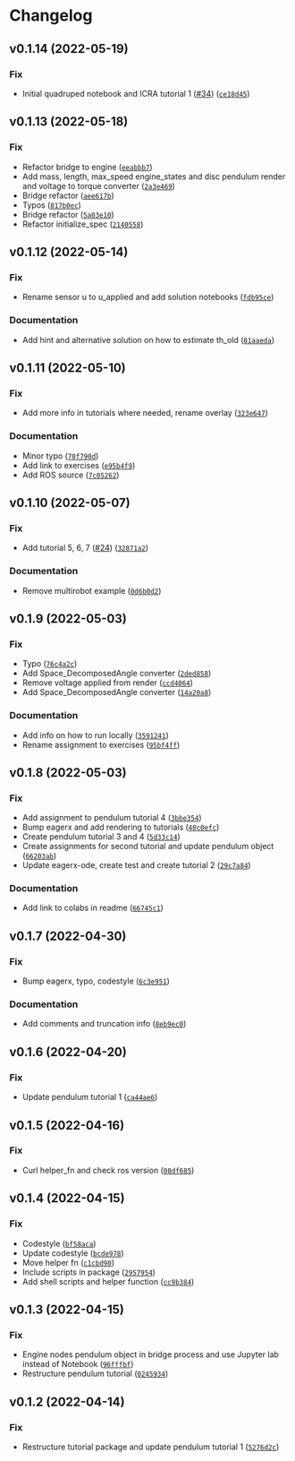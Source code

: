 # Changelog

<!--next-version-placeholder-->

## v0.1.14 (2022-05-19)
### Fix
* Initial quadruped notebook and ICRA tutorial 1 ([#34](https://github.com/eager-dev/eagerx_tutorials/issues/34)) ([`ce18d45`](https://github.com/eager-dev/eagerx_tutorials/commit/ce18d457b86353ded874f55ba0e1f28af8a16d65))

## v0.1.13 (2022-05-18)
### Fix
* Refactor bridge to engine ([`eeabbb7`](https://github.com/eager-dev/eagerx_tutorials/commit/eeabbb726021f4fa4ab8b1912dae99bdbe98fe7f))
* Add mass, length, max_speed engine_states and disc pendulum render and voltage to torque converter ([`2a3e469`](https://github.com/eager-dev/eagerx_tutorials/commit/2a3e469f9b1c88150e882fb7dcc04604b53c1aee))
* Bridge refactor ([`aee617b`](https://github.com/eager-dev/eagerx_tutorials/commit/aee617b09c0d603c3795a8845b103dea692db2d9))
* Typos ([`817b0ec`](https://github.com/eager-dev/eagerx_tutorials/commit/817b0eca28a044f1973ed1c8fd25f14fa354890e))
* Bridge refactor ([`5a03e10`](https://github.com/eager-dev/eagerx_tutorials/commit/5a03e105591d10b9954eb5fbda188eac69420b9c))
* Refactor initialize_spec ([`2140558`](https://github.com/eager-dev/eagerx_tutorials/commit/2140558d700a7188b17c8b6cf26e685b4ba9c135))

## v0.1.12 (2022-05-14)
### Fix
* Rename sensor u to u_applied and add solution notebooks ([`fdb95ce`](https://github.com/eager-dev/eagerx_tutorials/commit/fdb95ce199dcf6d6cb9aa34286984936f35ef541))

### Documentation
* Add hint and alternative solution on how to estimate th_old ([`81aaeda`](https://github.com/eager-dev/eagerx_tutorials/commit/81aaeda86b313a14eed5aeee4dc40c1db49a37d1))

## v0.1.11 (2022-05-10)
### Fix
* Add more info in tutorials where needed, rename overlay ([`323e647`](https://github.com/eager-dev/eagerx_tutorials/commit/323e64754f6271c940eb8eaa7ffcdb7a002a54d8))

### Documentation
* Minor typo ([`70f790d`](https://github.com/eager-dev/eagerx_tutorials/commit/70f790de521c44aa8fd29e2dcdaa031aa4753252))
* Add link to exercises ([`e95b4f9`](https://github.com/eager-dev/eagerx_tutorials/commit/e95b4f9489d0ff5acad6ffd110a3940ccd6399c6))
* Add ROS source ([`7c05262`](https://github.com/eager-dev/eagerx_tutorials/commit/7c05262d70d8d461dc89c9978d0a9cf033b2c057))

## v0.1.10 (2022-05-07)
### Fix
* Add tutorial 5, 6, 7 ([#24](https://github.com/eager-dev/eagerx_tutorials/issues/24)) ([`32871a2`](https://github.com/eager-dev/eagerx_tutorials/commit/32871a2da53072764d642679fd0d750e7d064bc8))

### Documentation
* Remove multirobot example ([`0d6b0d2`](https://github.com/eager-dev/eagerx_tutorials/commit/0d6b0d2e98b408976bc53918fe339d210c880a90))

## v0.1.9 (2022-05-03)
### Fix
* Typo ([`76c4a2c`](https://github.com/eager-dev/eagerx_tutorials/commit/76c4a2c96e9e5ded74657f1e816a93a5f7624f77))
* Add Space_DecomposedAngle converter ([`2ded858`](https://github.com/eager-dev/eagerx_tutorials/commit/2ded8583b1ab62c1c4dabb28d8c200c5cd00622b))
* Remove voltage applied from render ([`ccd4064`](https://github.com/eager-dev/eagerx_tutorials/commit/ccd4064449ba31b1807ec7c79331aa6592cfb27e))
* Add Space_DecomposedAngle converter ([`14a20a8`](https://github.com/eager-dev/eagerx_tutorials/commit/14a20a81394c92388899ae8be98bbafd9510f059))

### Documentation
* Add info on how to run locally ([`3591241`](https://github.com/eager-dev/eagerx_tutorials/commit/35912419d5dc82a3de509ef7411c356251d55f7d))
* Rename assignment to exercises ([`95bf4ff`](https://github.com/eager-dev/eagerx_tutorials/commit/95bf4ff19c0711eca10023b3c871da141702a97b))

## v0.1.8 (2022-05-03)
### Fix
* Add assignment to pendulum tutorial 4 ([`3bbe354`](https://github.com/eager-dev/eagerx_tutorials/commit/3bbe354e58d0623d0f430840cac65079b022b351))
* Bump eagerx and add rendering to tutorials ([`40c0efc`](https://github.com/eager-dev/eagerx_tutorials/commit/40c0efc819764124fda4bd353ce946ad9c80691e))
* Create pendulum tutorial 3 and 4 ([`5d33c14`](https://github.com/eager-dev/eagerx_tutorials/commit/5d33c14a5a08bc2394284f0fc6b6135b81a20375))
* Create assignments for second tutorial and update pendulum object ([`66203ab`](https://github.com/eager-dev/eagerx_tutorials/commit/66203ab819b0b7618a2dd839280af0dae44c108f))
* Update eagerx-ode, create test and create tutorial 2 ([`29c7a84`](https://github.com/eager-dev/eagerx_tutorials/commit/29c7a84c4e0168d0a8a4bc414bec4869ce2e78a0))

### Documentation
* Add link to colabs in readme ([`66745c1`](https://github.com/eager-dev/eagerx_tutorials/commit/66745c118103a046d4022e0ec8b2b021757c526d))

## v0.1.7 (2022-04-30)
### Fix
* Bump eagerx, typo, codestyle ([`6c3e951`](https://github.com/eager-dev/eagerx_tutorials/commit/6c3e95120a5ab419c10c47a2e6e9cfba8b0bacab))

### Documentation
* Add comments and truncation info ([`8eb9ec0`](https://github.com/eager-dev/eagerx_tutorials/commit/8eb9ec0a7e2791d20948dfe5f872abea7f29ee88))

## v0.1.6 (2022-04-20)
### Fix
* Update pendulum tutorial 1 ([`ca44ae6`](https://github.com/eager-dev/eagerx_tutorials/commit/ca44ae6c64206af241b3ab0f57589178e26cb380))

## v0.1.5 (2022-04-16)
### Fix
* Curl helper_fn and check ros version  ([`08df685`](https://github.com/eager-dev/eagerx_tutorials/commit/08df685508ac8ef8c8e6cd1a5ca9f41100a2f319))

## v0.1.4 (2022-04-15)
### Fix
* Codestyle ([`bf58aca`](https://github.com/eager-dev/eagerx_tutorials/commit/bf58acaf95bc2ae6e0fd94bd40fcca63f129a9a7))
* Update codestyle ([`bcde978`](https://github.com/eager-dev/eagerx_tutorials/commit/bcde978643cca8aa601280347329e0fd882b822a))
* Move helper fn ([`c1cbd90`](https://github.com/eager-dev/eagerx_tutorials/commit/c1cbd90139ca10b6cdc9daa7761a0870a66f8fb5))
* Include scripts in package ([`2957954`](https://github.com/eager-dev/eagerx_tutorials/commit/2957954b6f8d79cb90fa2bf1cb32aaf49d54761a))
* Add shell scripts and helper function ([`cc9b384`](https://github.com/eager-dev/eagerx_tutorials/commit/cc9b3844de6c2b26062b894b8d90dd61ffd7499c))

## v0.1.3 (2022-04-15)
### Fix
* Engine nodes pendulum object in bridge process and use Jupyter lab instead of Notebook ([`96fffbf`](https://github.com/eager-dev/eagerx_tutorials/commit/96fffbfb88f7c60ad1a97c8702383cb1edf32fd9))
* Restructure pendulum tutorial ([`0245934`](https://github.com/eager-dev/eagerx_tutorials/commit/024593446c7e07b3a02f8d62e3bdaaf35ecbb444))

## v0.1.2 (2022-04-14)
### Fix
* Restructure tutorial package and update pendulum tutorial 1 ([`5276d2c`](https://github.com/eager-dev/eagerx_tutorials/commit/5276d2cc2bbca29c012a2968c9120056a2066f01))
